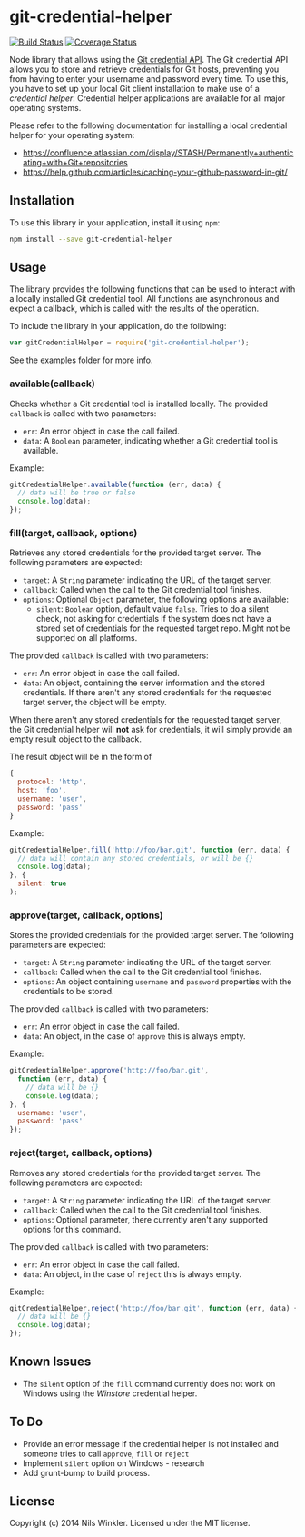 git-credential-helper
=====================

[![Build Status](https://travis-ci.org/nwinkler/git-credential-helper.svg?branch=master)](https://travis-ci.org/nwinkler/git-credential-helper)
[![Coverage Status](https://coveralls.io/repos/nwinkler/git-credential-helper/badge.png)](https://coveralls.io/r/nwinkler/git-credential-helper)

Node library that allows using the [Git credential API](http://git-scm.com/docs/git-credential).
The Git credential API allows you to store and retrieve credentials for Git hosts, preventing you from having to enter your username and password every time.
To use this, you have to set up your local Git client installation to make use of a *credential helper*. 
Credential helper applications are available for all major operating systems.

Please refer to the following documentation for installing a local credential helper for your operating system:

* https://confluence.atlassian.com/display/STASH/Permanently+authenticating+with+Git+repositories
* https://help.github.com/articles/caching-your-github-password-in-git/

## Installation

To use this library in your application, install it using `npm`:

```bash
npm install --save git-credential-helper
```

## Usage

The library provides the following functions that can be used to interact with a locally installed Git credential tool.
All functions are asynchronous and expect a callback, which is called with the results of the operation.

To include the library in your application, do the following:

```javascript
var gitCredentialHelper = require('git-credential-helper');
```

See the examples folder for more info.

### available(callback)

Checks whether a Git credential tool is installed locally. The provided `callback` is called with two parameters:

* `err`: An error object in case the call failed.
* `data`: A `Boolean` parameter, indicating whether a Git credential tool is available.

Example:

```javascript
gitCredentialHelper.available(function (err, data) {
  // data will be true or false
  console.log(data);
});
```

### fill(target, callback, options)

Retrieves any stored credentials for the provided target server. The following parameters are expected:

* `target`: A `String` parameter indicating the URL of the target server.
* `callback`: Called when the call to the Git credential tool finishes.
* `options`: Optional `Object` parameter, the following options are available:
    * `silent`: `Boolean` option, default value `false`. Tries to do a silent check, not asking for credentials if the system does not have a stored set of credentials for the requested target repo. Might not be supported on all platforms.

The provided `callback` is called with two parameters:

* `err`: An error object in case the call failed.
* `data`: An object, containing the server information and the stored credentials. If there aren't any stored credentials for the requested target server, the object will be empty.

When there aren't any stored credentials for the requested target server, the Git credential helper will **not** ask for credentials, it will simply provide an empty result object to the callback. 

The result object will be in the form of

```javascript
{ 
  protocol: 'http',
  host: 'foo',
  username: 'user',
  password: 'pass' 
}
```

Example:

```javascript
gitCredentialHelper.fill('http://foo/bar.git', function (err, data) {
  // data will contain any stored credentials, or will be {}
  console.log(data);
}, {
  silent: true
);
```

### approve(target, callback, options)

Stores the provided credentials for the provided target server. The following parameters are expected:

* `target`: A `String` parameter indicating the URL of the target server.
* `callback`: Called when the call to the Git credential tool finishes.
* `options`: An object containing `username` and `password` properties with the credentials to be stored.

The provided `callback` is called with two parameters:

* `err`: An error object in case the call failed.
* `data`: An object, in the case of `approve` this is always empty.

Example:

```javascript
gitCredentialHelper.approve('http://foo/bar.git',
  function (err, data) {
    // data will be {}
    console.log(data);
}, {
  username: 'user',
  password: 'pass'
});
```

### reject(target, callback, options)

Removes any stored credentials for the provided target server. The following parameters are expected:

* `target`: A `String` parameter indicating the URL of the target server.
* `callback`: Called when the call to the Git credential tool finishes.
* `options`: Optional parameter, there currently aren't any supported options for this command.

The provided `callback` is called with two parameters:

* `err`: An error object in case the call failed.
* `data`: An object, in the case of `reject` this is always empty.

Example:

```javascript
gitCredentialHelper.reject('http://foo/bar.git', function (err, data) {
  // data will be {}
  console.log(data);
});
```

## Known Issues

* The `silent` option of the `fill` command currently does not work on Windows using the *Winstore* credential helper.

## To Do

* Provide an error message if the credential helper is not installed and someone tries to call `approve`, `fill` or `reject`
* Implement `silent` option on Windows - research
* Add grunt-bump to build process.

## License
Copyright (c) 2014 Nils Winkler. Licensed under the MIT license.
